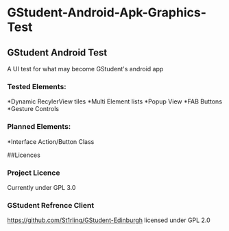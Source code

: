 # GStudent-Android-Apk-Graphics-Test
## GStudent Android Test
A UI test for what may become GStudent's android app

### Tested Elements:
*Dynamic RecylerView tiles
*Multi Element lists
*Popup View
*FAB Buttons
*Gesture Controls

### Planned Elements:
*Interface Action/Button Class

##Licences
### Project Licence
Currently under GPL 3.0
### GStudent Refrence Client
https://github.com/St1rling/GStudent-Edinburgh licensed under GPL 2.0
